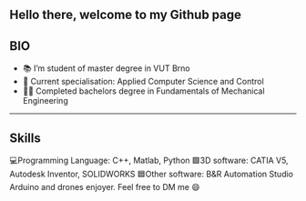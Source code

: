 Hello there, welcome to my Github page
----------------------------------------------------------------------------
BIO
----------------------------------------------------------------------------
- 📚 I’m student of master degree in VUT Brno
- 🌱 Current specialisation: Applied Computer Science and Control
- 🧑‍🎓 Completed bachelors degree in Fundamentals of Mechanical Engineering
----------------------------------------------------------------------------
Skills
----------------------------------------------------------------------------
💻Programming Language: C++, Matlab, Python
🟩3D software:  CATIA V5, Autodesk Inventor, SOLIDWORKS
🟦Other software: B&R Automation Studio
Arduino and drones enjoyer.
Feel free to DM me 😄
